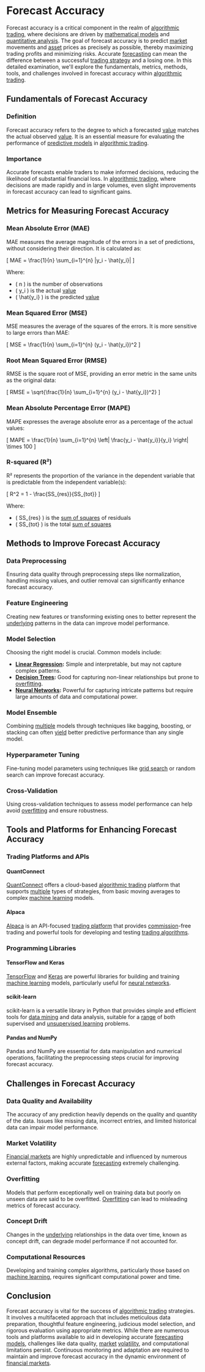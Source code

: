# Forecast Accuracy

Forecast accuracy is a critical component in the realm of [algorithmic trading](../a/algorithmic_trading.md), where decisions are driven by [mathematical models](../m/mathematical_models_in_trading.md) and [quantitative analysis](../q/quantitative_analysis.md). The goal of forecast accuracy is to predict [market](../m/market.md) movements and [asset](../a/asset.md) prices as precisely as possible, thereby maximizing trading profits and minimizing risks. Accurate [forecasting](../f/forecasting.md) can mean the difference between a successful [trading strategy](../t/trading_strategy.md) and a losing one. In this detailed examination, we'll explore the fundamentals, metrics, methods, tools, and challenges involved in forecast accuracy within [algorithmic trading](../a/algorithmic_trading.md).

## Fundamentals of Forecast Accuracy

### Definition
Forecast accuracy refers to the degree to which a forecasted [value](../v/value.md) matches the actual observed [value](../v/value.md). It is an essential measure for evaluating the performance of [predictive models](../p/predictive_models_in_trading.md) in [algorithmic trading](../a/algorithmic_trading.md).

### Importance
Accurate forecasts enable traders to make informed decisions, reducing the likelihood of substantial financial loss. In [algorithmic trading](../a/algorithmic_trading.md), where decisions are made rapidly and in large volumes, even slight improvements in forecast accuracy can lead to significant gains.

## Metrics for Measuring Forecast Accuracy

### Mean Absolute Error (MAE)
MAE measures the average magnitude of the errors in a set of predictions, without considering their direction. It is calculated as:

\[ MAE = \frac{1}{n} \sum_{i=1}^{n} |y_i - \hat{y_i}| \]

Where:
- \( n \) is the number of observations
- \( y_i \) is the actual [value](../v/value.md)
- \( \hat{y_i} \) is the predicted [value](../v/value.md)

### Mean Squared Error (MSE)
MSE measures the average of the squares of the errors. It is more sensitive to large errors than MAE:

\[ MSE = \frac{1}{n} \sum_{i=1}^{n} (y_i - \hat{y_i})^2 \]

### Root Mean Squared Error (RMSE)
RMSE is the square root of MSE, providing an error metric in the same units as the original data:

\[ RMSE = \sqrt{\frac{1}{n} \sum_{i=1}^{n} (y_i - \hat{y_i})^2} \]

### Mean Absolute Percentage Error (MAPE)
MAPE expresses the average absolute error as a percentage of the actual values:

\[ MAPE = \frac{1}{n} \sum_{i=1}^{n} \left| \frac{y_i - \hat{y_i}}{y_i} \right| \times 100 \]

### R-squared (R²)
R² represents the proportion of the variance in the dependent variable that is predictable from the independent variable(s):

\[ R^2 = 1 - \frac{SS_{res}}{SS_{tot}} \]

Where:
- \( SS_{res} \) is the [sum of squares](../s/sum_of_squares.md) of residuals
- \( SS_{tot} \) is the total [sum of squares](../s/sum_of_squares.md)

## Methods to Improve Forecast Accuracy

### Data Preprocessing
Ensuring data quality through preprocessing steps like normalization, handling missing values, and outlier removal can significantly enhance forecast accuracy.

### Feature Engineering
Creating new features or transforming existing ones to better represent the [underlying](../u/underlying.md) patterns in the data can improve model performance.

### Model Selection
Choosing the right model is crucial. Common models include:

- **[Linear Regression](../l/linear_regression.md):** Simple and interpretable, but may not capture complex patterns.
- **[Decision Trees](../d/decision_trees.md):** Good for capturing non-linear relationships but prone to [overfitting](../o/overfitting.md).
- **[Neural Networks](../n/neural_networks_in_trading.md):** Powerful for capturing intricate patterns but require large amounts of data and computational power.

### Model Ensemble
Combining [multiple](../m/multiple.md) models through techniques like bagging, boosting, or stacking can often [yield](../y/yield.md) better predictive performance than any single model.

### Hyperparameter Tuning
Fine-tuning model parameters using techniques like [grid search](../g/grid_search_in_trading.md) or random search can improve forecast accuracy.

### Cross-Validation
Using cross-validation techniques to assess model performance can help avoid [overfitting](../o/overfitting.md) and ensure robustness.

## Tools and Platforms for Enhancing Forecast Accuracy

### Trading Platforms and APIs

#### QuantConnect
[QuantConnect](https://www.quantconnect.com) offers a cloud-based [algorithmic trading](../a/algorithmic_trading.md) platform that supports [multiple](../m/multiple.md) types of strategies, from basic moving averages to complex [machine learning](../m/machine_learning.md) models.

#### Alpaca
[Alpaca](https://alpaca.markets) is an API-focused [trading platform](../t/trading_platform.md) that provides [commission](../c/commission.md)-free trading and powerful tools for developing and testing [trading algorithms](../t/trading_algorithms.md).

### Programming Libraries

#### TensorFlow and Keras
[TensorFlow](../t/tensorflow.md) and [Keras](../k/keras.md) are powerful libraries for building and training [machine learning](../m/machine_learning.md) models, particularly useful for [neural networks](../n/neural_networks_in_trading.md).

#### scikit-learn
scikit-learn is a versatile library in Python that provides simple and efficient tools for [data mining](../d/data_mining.md) and data analysis, suitable for a [range](../r/range.md) of both supervised and [unsupervised learning](../u/unsupervised_learning.md) problems.

#### Pandas and NumPy
Pandas and NumPy are essential for data manipulation and numerical operations, facilitating the preprocessing steps crucial for improving forecast accuracy.

## Challenges in Forecast Accuracy

### Data Quality and Availability
The accuracy of any prediction heavily depends on the quality and quantity of the data. Issues like missing data, incorrect entries, and limited historical data can impair model performance.

### Market Volatility
[Financial markets](../f/financial_market.md) are highly unpredictable and influenced by numerous external factors, making accurate [forecasting](../f/forecasting.md) extremely challenging.

### Overfitting
Models that perform exceptionally well on training data but poorly on unseen data are said to be overfitted. [Overfitting](../o/overfitting.md) can lead to misleading metrics of forecast accuracy.

### Concept Drift
Changes in the [underlying](../u/underlying.md) relationships in the data over time, known as concept drift, can degrade model performance if not accounted for.

### Computational Resources
Developing and training complex algorithms, particularly those based on [machine learning](../m/machine_learning.md), requires significant computational power and time.

## Conclusion

Forecast accuracy is vital for the success of [algorithmic trading](../a/algorithmic_trading.md) strategies. It involves a multifaceted approach that includes meticulous data preparation, thoughtful feature engineering, judicious model selection, and rigorous evaluation using appropriate metrics. While there are numerous tools and platforms available to aid in developing accurate [forecasting models](../f/forecasting_models.md), challenges like data quality, [market](../m/market.md) [volatility](../v/volatility.md), and computational limitations persist. Continuous monitoring and adaptation are required to maintain and improve forecast accuracy in the dynamic environment of [financial markets](../f/financial_market.md).
